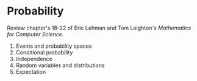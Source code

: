 # Probability

Review chapter's 18-22 of Eric Lehman and Tom Leighton's *Mathematics for Computer Science*.

1. Events and probability spaces
2. Conditional probability
3. Independence 
4. Random variables and distributions 
5. Expectation
